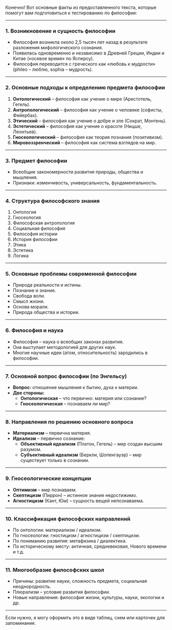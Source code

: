 Конечно! Вот основные факты из предоставленного текста, которые помогут вам подготовиться к тестированию по философии:

---

### **1. Возникновение и сущность философии**
- Философия возникла около 2,5 тысяч лет назад в результате разложения мифологического сознания.
- Появилась одновременно и независимо в Древней Греции, Индии и Китае («осевое время» по Ясперсу).
- Философия переводится с греческого как «любовь к мудрости» (phileo – люблю, sophia – мудрость).

---

### **2. Основные подходы к определению предмета философии**
1. **Онтологический** – философия как учение о мире (Аристотель, Гегель).
2. **Антропологический** – философия как учение о человеке (софисты, Фейербах).
3. **Этический** – философия как учение о добре и зле (Сократ, Монтень).
4. **Эстетический** – философия как учение о красоте (Ницше, Леонтьев).
5. **Гносеологический** – философия как теория познания (позитивизм).
6. **Мировоззренческий** – философия как система взглядов на мир.

---

### **3. Предмет философии**
- Всеобщие закономерности развития природы, общества и мышления.
- Признаки: изменчивость, универсальность, фундаментальность.

---

### **4. Структура философского знания**
1. Онтология  
2. Гносеология  
3. Философская антропология  
4. Социальная философия  
5. Философия истории  
6. История философии  
7. Этика  
8. Эстетика  
9. Логика  

---

### **5. Основные проблемы современной философии**
- Природа реальности и истины.
- Познание и знание.
- Свобода воли.
- Смысл жизни.
- Основа морали.
- Природа общества и истории.

---

### **6. Философия и наука**
- Философия – наука о всеобщих законах развития.
- Она выступает методологией для других наук.
- Многие научные идеи (атом, относительность) зародились в философии.

---

### **7. Основной вопрос философии (по Энгельсу)**
- **Вопрос:** отношение мышления к бытию, духа к материи.
- **Две стороны:**
  - **Онтологическая** – что первично: материя или сознание?
  - **Гносеологическая** – познаваем ли мир?

---

### **8. Направления по решению основного вопроса**
- **Материализм** – первична материя.
- **Идеализм** – первично сознание:
  - **Объективный идеализм** (Платон, Гегель) – мир создан высшим разумом.
  - **Субъективный идеализм** (Беркли, Шопенгауэр) – мир существует только в сознании.

---

### **9. Гносеологические концепции**
- **Оптимизм** – мир познаваем.
- **Скептицизм** (Пиррон) – истинное знание недостижимо.
- **Агностицизм** (Кант, Юм) – сущность вещей непознаваема.

---

### **10. Классификация философских направлений**
- По онтологии: материализм / идеализм.
- По гносеологии: гностицизм / агностицизм / скептицизм.
- По пониманию развития: метафизика / диалектика.
- По историческому месту: античная, средневековая, Нового времени и т.д.

---

### **11. Многообразие философских школ**
- Причины: развитие науки, сложность предмета, социальная неоднородность.
- Плюрализм – условие развития философии.
- Новые направления: философия жизни, культуры, науки, экологии и др.

---

Если нужно, я могу оформить это в виде таблиц, схем или карточек для запоминания.

